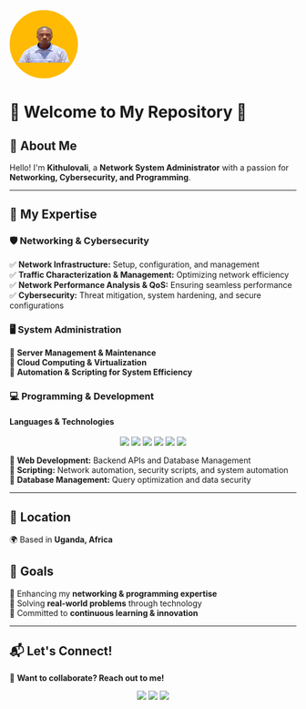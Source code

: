 
<p align="left">
  <img src="goffart_.jpg" alt="Kithulovali" width="120" height="120" style="border-radius: 50%;">
</p>


# 🌟 Welcome to My Repository 👋  

## 🔹 About Me  
Hello! I'm **Kithulovali**, a **Network System Administrator** with a passion for **Networking, Cybersecurity, and Programming**.  

---

## 🚀 My Expertise  

### 🛡️ Networking & Cybersecurity  
✅ **Network Infrastructure:** Setup, configuration, and management  
✅ **Traffic Characterization & Management:** Optimizing network efficiency  
✅ **Network Performance Analysis & QoS:** Ensuring seamless performance  
✅ **Cybersecurity:** Threat mitigation, system hardening, and secure configurations  

### 🖥️ System Administration  
🔹 **Server Management & Maintenance**  
🔹 **Cloud Computing & Virtualization**  
🔹 **Automation & Scripting for System Efficiency**  

### 💻 Programming & Development  
#### **Languages & Technologies**  
<p align="center">
  <img src="https://img.shields.io/badge/Python-3776AB?style=for-the-badge&logo=python&logoColor=white">
  <img src="https://img.shields.io/badge/Go-00ADD8?style=for-the-badge&logo=go&logoColor=white">
  <img src="https://img.shields.io/badge/JavaScript-F7DF1E?style=for-the-badge&logo=javascript&logoColor=black">
  <img src="https://img.shields.io/badge/Bash-4EAA25?style=for-the-badge&logo=gnubash&logoColor=white">
  <img src="https://img.shields.io/badge/PowerShell-5391FE?style=for-the-badge&logo=powershell&logoColor=white">
  <img src="https://img.shields.io/badge/MySQL-4479A1?style=for-the-badge&logo=mysql&logoColor=white">
</p>

📌 **Web Development:** Backend APIs and Database Management  
📌 **Scripting:** Network automation, security scripts, and system automation  
📌 **Database Management:** Query optimization and data security  

---

## 📍 Location  
🌍 Based in **Uganda, Africa**  

## 🎯 Goals  
🎯 Enhancing my **networking & programming expertise**  
🎯 Solving **real-world problems** through technology  
🎯 Committed to **continuous learning & innovation**  

---

## 📬 Let's Connect!  
💬 **Want to collaborate? Reach out to me!**  

<p align="center">
  <a href="https://github.com/kithulovali"><img src="https://img.shields.io/badge/GitHub-100000?style=for-the-badge&logo=github&logoColor=white"></a>
  <a href="mailto:kithulovali@gmail.com"><img src="https://img.shields.io/badge/Email-D14836?style=for-the-badge&logo=gmail&logoColor=white"></a>
  <a href="https://linkedin.com/in/linkedin.com/in/jean-marc-goffart-6240b132a"><img src="https://img.shields.io/badge/LinkedIn-0077B5?style=for-the-badge&logo=linkedin&logoColor=white"></a>
</p>
